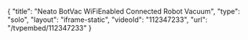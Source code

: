 {
    "title": "Neato BotVac WiFiEnabled Connected Robot Vacuum",
    "type": "solo",
    "layout": "iframe-static",
    "videoId": "112347233",
    "url": "\/tvpembed\/112347233"
}